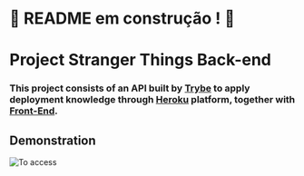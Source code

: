 # :construction: README em construção ! :construction:

# Project Stranger Things Back-end

### This project consists of an API built by [Trybe](https://betrybe.com/) to apply deployment knowledge through [Heroku](https://heroku.com/) platform, together with [Front-End](https://github.com/PirminP/stranger-things-frontend).

## Demonstration

![To access](https://github.com/PirminP/stranger-things-backend/blob/main/stranger-things.gif)
